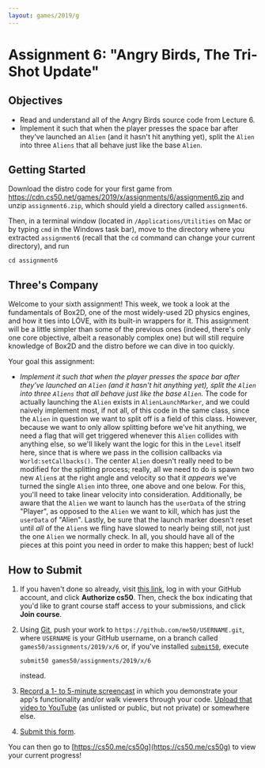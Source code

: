 ```yaml
---
layout: games/2019/g
---
```


# Assignment 6: "Angry Birds, The Tri-Shot Update"

## Objectives

* Read and understand all of the Angry Birds source code from Lecture 6.
* Implement it such that when the player presses the space bar after they've launched an `Alien` (and it hasn't hit anything yet), split the `Alien` into three `Aliens` that all behave just like the base `Alien`.

## Getting Started

Download the distro code for your first game from <https://cdn.cs50.net/games/2019/x/assignments/6/assignment6.zip> and unzip `assignment6.zip`, which should yield a directory called `assignment6`.

Then, in a terminal window (located in `/Applications/Utilities` on Mac or by typing
`cmd` in the Windows task bar), move to the directory where you extracted `assignment6`
(recall that the `cd` command can change your current directory), and run

```
cd assignment6
```

## Three's Company

Welcome to your sixth assignment! This week, we took a look at the fundamentals of Box2D, one of the most widely-used 2D physics engines, and how it ties into LÖVE, with its built-in wrappers for it. This assignment will be a little simpler than some of the previous ones (indeed, there's only one core objective, albeit a reasonably complex one) but will still require knowledge of Box2D and the distro before we can dive in too quickly.

Your goal this assignment:

* *Implement it such that when the player presses the space bar after they've launched an `Alien` (and it hasn't hit anything yet), split the `Alien` into three `Aliens` that all behave just like the base `Alien`.* The code for actually launching the `Alien` exists in `AlienLaunchMarker`, and we could naively implement most, if not all, of this code in the same class, since the `Alien` in question we want to split off is a field of this class. However, because we want to only allow splitting before we've hit anything, we need a flag that will get triggered whenever this `Alien` collides with anything else, so we'll likely want the logic for this in the `Level` itself here, since that is where we pass in the collision callbacks via `World:setCallbacks()`. The center `Alien` doesn't really need to be modified for the splitting process; really, all we need to do is spawn two new `Alien`s at the right angle and velocity so that it *appears* we've turned the single `Alien` into three, one above and one below. For this, you'll need to take linear velocity into consideration. Additionally, be aware that the `Alien` we want to launch has the `userData` of the string "Player", as opposed to the `Alien` we want to kill, which has just the `userData` of "Alien". Lastly, be sure that the launch marker doesn't reset until *all* of the `Alien`s we fling have slowed to nearly being still, not just the one `Alien` we normally check. In all, you should have all of the pieces at this point you need in order to make this happen; best of luck!

## How to Submit

1. If you haven't done so already, visit [this link](https://submit.cs50.io/invites/46e6f2ea29954ce9bb1bdc478a440055), log in with your GitHub account, and click **Authorize cs50**. Then, check the box indicating that you'd like to grant course staff access to your submissions, and click **Join course**.
1. Using [Git](https://git-scm.com/downloads), push your work to `https://github.com/me50/USERNAME.git`, where `USERNAME` is your GitHub username, on a branch called `games50/assignments/2019/x/6` or, if you've installed [`submit50`](https://cs50.readthedocs.io/submit50/), execute

   ```
   submit50 games50/assignments/2019/x/6
   ```

   instead.
1. [Record a 1- to 5-minute screencast](https://www.howtogeek.com/205742/how-to-record-your-windows-mac-linux-android-or-ios-screen/) in which you demonstrate your app's functionality and/or walk viewers through your code. [Upload that video to YouTube](https://www.youtube.com/upload) (as unlisted or public, but not private) or somewhere else.
1. [Submit this form](https://forms.cs50.io/3f2958dd-e506-4232-970c-c51c62b94ae1).

You can then go to [https://cs50.me/cs50g](https://cs50.me/cs50g) to view your current progress!

